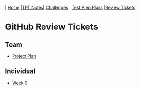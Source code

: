 | [Home](..) |[TPT Notes](../not)| [Challenges](../cha) | [Test Prep Plans](../pln) |[Review Tickets](.)|

# GitHub Review Tickets

## Team
* [Project Plan](https://github.com/Archkitten/m221-nitro-code/wiki/Teams,-Plans,-Jobs)

## Individual
* [Week 0](https://github.com/Navodit1603/Navodit1603.github.io/issues/1)